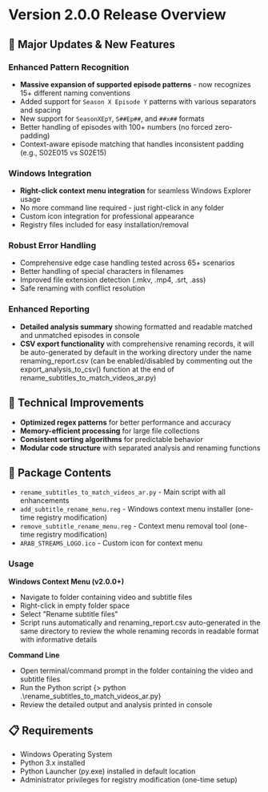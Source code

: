 # Version 2.0.0 Release Overview

## 🚀 Major Updates & New Features

### Enhanced Pattern Recognition
- **Massive expansion of supported episode patterns** - now recognizes 15+ different naming conventions
- Added support for `Season X Episode Y` patterns with various separators and spacing
- New support for `SeasonXEpY`, `S##Ep##`, and `##x##` formats
- Better handling of episodes with 100+ numbers (no forced zero-padding)
- Context-aware episode matching that handles inconsistent padding (e.g., S02E015 vs S02E15)

### Windows Integration
- **Right-click context menu integration** for seamless Windows Explorer usage
- No more command line required - just right-click in any folder
- Custom icon integration for professional appearance
- Registry files included for easy installation/removal

### Robust Error Handling
- Comprehensive edge case handling tested across 65+ scenarios
- Better handling of special characters in filenames
- Improved file extension detection (.mkv, .mp4, .srt, .ass)
- Safe renaming with conflict resolution

### Enhanced Reporting
- **Detailed analysis summary** showing formatted and readable matched and unmatched episodes in console
- **CSV export functionality** with comprehensive renaming records, it will be auto-generated by default in the working directory under the name renaming_report.csv (can be enabled/disabled by commenting out the export_analysis_to_csv() function at the end of rename_subtitles_to_match_videos_ar.py)

## 🔧 Technical Improvements

- **Optimized regex patterns** for better performance and accuracy
- **Memory-efficient processing** for large file collections
- **Consistent sorting algorithms** for predictable behavior
- **Modular code structure** with separated analysis and renaming functions

## 📁 Package Contents

- `rename_subtitles_to_match_videos_ar.py` - Main script with all enhancements
- `add_subtitle_rename_menu.reg` - Windows context menu installer (one-time registry modification)
- `remove_subtitle_rename_menu.reg` - Context menu removal tool (one-time registry modification)
- `ARAB_STREAMS_LOGO.ico` - Custom icon for context menu

### Usage
**Windows Context Menu (v2.0.0+)** 
- Navigate to folder containing video and subtitle files
- Right-click in empty folder space
- Select "Rename subtitle files"
- Script runs automatically and renaming_report.csv auto-generated in the same directory to review the whole renaming records in readable format with informative details

**Command Line**
- Open terminal/command prompt in the folder containing the video and subtitle files
- Run the Python script {> python .\rename_subtitles_to_match_videos_ar.py}
- Review the detailed output and analysis printed in console

## 📋 Requirements

- Windows Operating System
- Python 3.x installed
- Python Launcher (py.exe) installed in default location
- Administrator privileges for registry modification (one-time setup)